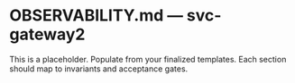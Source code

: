 # OBSERVABILITY.md — svc-gateway2
This is a placeholder. Populate from your finalized templates. Each section should map to invariants and acceptance gates.
